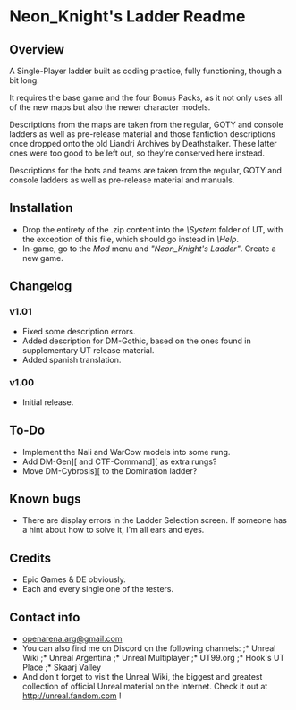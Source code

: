 # Neon_Knight's Ladder Readme

## Overview

A Single-Player ladder built as coding practice, fully functioning, though a bit long.

It requires the base game and the four Bonus Packs, as it not only uses all of the new maps but also the newer character models.

Descriptions from the maps are taken from the regular, GOTY and console ladders as well as pre-release material and those fanfiction descriptions once dropped onto the old Liandri Archives by Deathstalker. These latter ones were too good to be left out, so they're conserved here instead.

Descriptions for the bots and teams are taken from the regular, GOTY and console ladders as well as pre-release material and manuals.

## Installation

* Drop the entirety of the .zip content into the _\System_ folder of UT, with the exception of this file, which should go instead in _\Help_.
* In-game, go to the _Mod_ menu and _"Neon_Knight's Ladder"_. Create a new game.

## Changelog

### v1.01

* Fixed some description errors.
* Added description for DM-Gothic, based on the ones found in supplementary UT release material.
* Added spanish translation.

### v1.00

* Initial release.

## To-Do

* Implement the Nali and WarCow models into some rung.
* Add DM-Gen][ and CTF-Command][ as extra rungs?
* Move DM-Cybrosis][ to the Domination ladder?

## Known bugs

* There are display errors in the Ladder Selection screen. If someone has a hint about how to solve it, I'm all ears and eyes.

## Credits

* Epic Games & DE obviously.
* Each and every single one of the testers.

## Contact info

* openarena.arg@gmail.com
* You can also find me on Discord on the following channels:
;* Unreal Wiki
;* Unreal Argentina
;* Unreal Multiplayer
;* UT99.org
;* Hook's UT Place
;* Skaarj Valley
* And don't forget to visit the Unreal Wiki, the biggest and greatest collection of official Unreal material on the Internet. Check it out at http://unreal.fandom.com !